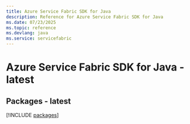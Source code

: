```yaml
---
title: Azure Service Fabric SDK for Java
description: Reference for Azure Service Fabric SDK for Java
ms.date: 07/23/2025
ms.topic: reference
ms.devlang: java
ms.service: servicefabric
---
```

# Azure Service Fabric SDK for Java - latest
## Packages - latest
[!INCLUDE [packages](service-fabric-index.md)]